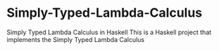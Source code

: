 # Simply-Typed-Lambda-Calculus
Simply Typed Lambda Calculus in Haskell
This is a Haskell project that implements the Simply Typed Lambda Calculus
